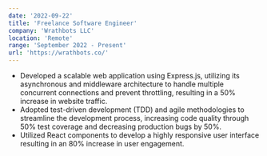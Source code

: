 ```yaml
---
date: '2022-09-22'
title: 'Freelance Software Engineer'
company: 'Wrathbots LLC'
location: 'Remote'
range: 'September 2022 - Present'
url: 'https://wrathbots.co/'
---
```


- Developed a scalable web application using Express.js, utilizing its asynchronous and middleware architecture to handle
  multiple concurrent connections and prevent throttling, resulting in a 50% increase in website traffic.
- Adopted test-driven development (TDD) and agile methodologies to streamline the development process, increasing code
  quality through 50% test coverage and decreasing production bugs by 50%.
- Utilized React components to develop a highly responsive user interface resulting in an 80% increase in user engagement.
